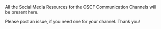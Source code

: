 All the Social Media Resources for the OSCF Communication Channels will be present here.

Please post an issue, if you need one for your channel. Thank you!
